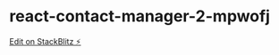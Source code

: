 # react-contact-manager-2-mpwofj

[Edit on StackBlitz ⚡️](https://stackblitz.com/edit/react-contact-manager-2-mpwofj)